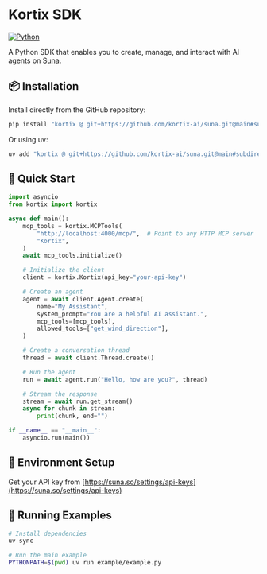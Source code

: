 # Kortix SDK

[![Python](https://img.shields.io/badge/python-3.11+-blue.svg)](https://python.org)

A Python SDK that enables you to create, manage, and interact with AI agents on [Suna](https://suna.so).

## 📦 Installation

Install directly from the GitHub repository:

```bash
pip install "kortix @ git+https://github.com/kortix-ai/suna.git@main#subdirectory=sdk"
```

Or using uv:

```bash
uv add "kortix @ git+https://github.com/kortix-ai/suna.git@main#subdirectory=sdk"
```

## 🔧 Quick Start

```python
import asyncio
from kortix import kortix

async def main():
    mcp_tools = kortix.MCPTools(
        "http://localhost:4000/mcp/",  # Point to any HTTP MCP server
        "Kortix",
    )
    await mcp_tools.initialize()

    # Initialize the client
    client = kortix.Kortix(api_key="your-api-key")

    # Create an agent
    agent = await client.Agent.create(
        name="My Assistant",
        system_prompt="You are a helpful AI assistant.",
        mcp_tools=[mcp_tools],
        allowed_tools=["get_wind_direction"],
    )

    # Create a conversation thread
    thread = await client.Thread.create()

    # Run the agent
    run = await agent.run("Hello, how are you?", thread)

    # Stream the response
    stream = await run.get_stream()
    async for chunk in stream:
        print(chunk, end="")

if __name__ == "__main__":
    asyncio.run(main())
```

## 🔑 Environment Setup

Get your API key from [https://suna.so/settings/api-keys](https://suna.so/settings/api-keys)

## 🧪 Running Examples

```bash
# Install dependencies
uv sync

# Run the main example
PYTHONPATH=$(pwd) uv run example/example.py
```
